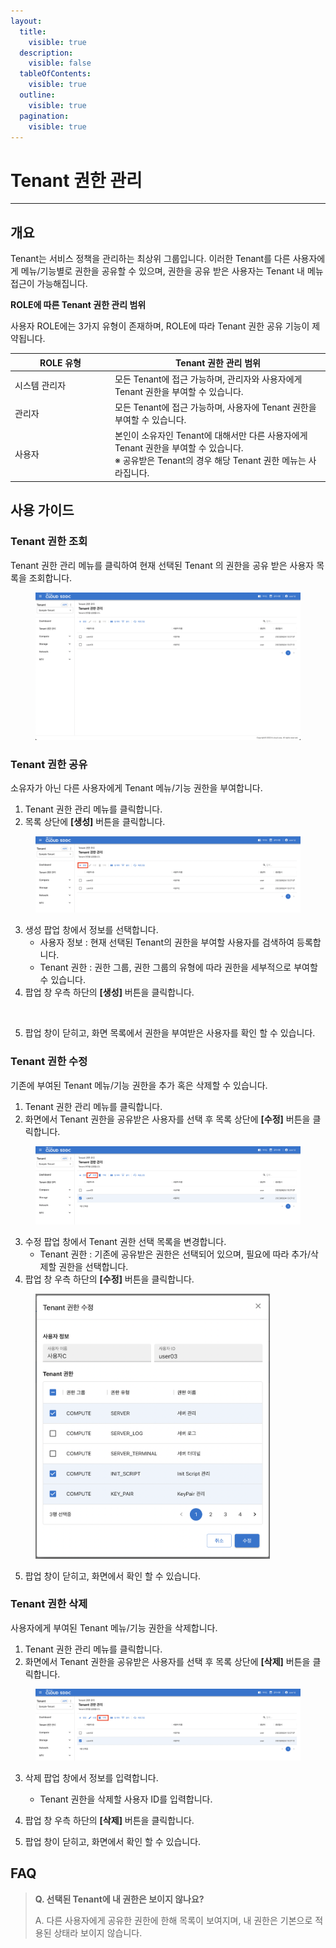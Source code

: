```yaml
---
layout:
  title:
    visible: true
  description:
    visible: false
  tableOfContents:
    visible: true
  outline:
    visible: true
  pagination:
    visible: true
---
```


# Tenant 권한 관리

***

## 개요

Tenant는 서비스 정책을 관리하는 최상위 그룹입니다. 이러한 Tenant를 다른 사용자에게 메뉴/기능별로 권한을 공유할 수 있으며, 권한을 공유 받은 사용자는 Tenant 내 메뉴 접근이 가능해집니다.

**ROLE에 따른 Tenant 권한 관리 범위**

사용자 ROLE에는 3가지 유형이 존재하며, ROLE에 따라 Tenant 권한 공유 기능이 제약됩니다.

<table><thead><tr><th width="146">ROLE 유형</th><th>Tenant 권한 관리 범위</th></tr></thead><tbody><tr><td>시스템 관리자</td><td>모든 Tenant에 접근 가능하며, 관리자와 사용자에게 Tenant 권한을 부여할 수 있습니다.</td></tr><tr><td>관리자</td><td>모든 Tenant에 접근 가능하며, 사용자에 Tenant 권한을 부여할 수 있습니다.</td></tr><tr><td>사용자</td><td>본인이 소유자인 Tenant에 대해서만 다른 사용자에게 Tenant 권한을 부여할 수 있습니다.<br>※ 공유받은 Tenant의 경우 해당 Tenant 권한 메뉴는 사라집니다.</td></tr></tbody></table>

## 사용 가이드

### Tenant 권한 조회

Tenant 권한 관리 메뉴를 클릭하여 현재 선택된 Tenant 의 권한을 공유 받은 사용자 목록을 조회합니다.

<figure><img src=".gitbook/assets/image (498).png" alt=""><figcaption></figcaption></figure>

### Tenant 권한 공유

소유자가 아닌 다른 사용자에게 Tenant 메뉴/기능 권한을 부여합니다.

1. Tenant 권한 관리 메뉴를 클릭합니다.
2. 목록 상단에 **\[생성]** 버튼을 클릭합니다.

<figure><img src=".gitbook/assets/image (499).png" alt=""><figcaption></figcaption></figure>

3. 생성 팝업 창에서 정보를 선택합니다.
   * 사용자 정보 : 현재 선택된 Tenant의 권한을 부여할 사용자를 검색하여 등록합니다.
   * Tenant 권한 : 권한 그룹, 권한 그룹의 유형에 따라 권한을 세부적으로 부여할 수 있습니다.
4. 팝업 창 우측 하단의 **\[생성]** 버튼을 클릭합니다.

<figure><img src=".gitbook/assets/스크린샷 2024-01-30 오후 2.02.49.png" alt=""><figcaption></figcaption></figure>

5. 팝업 창이 닫히고, 화면 목록에서 권한을 부여받은 사용자를 확인 할 수 있습니다.

### Tenant 권한 수정

기존에 부여된 Tenant 메뉴/기능 권한을 추가 혹은 삭제할 수 있습니다.

1. Tenant 권한 관리 메뉴를 클릭합니다.
2. 화면에서 Tenant 권한을 공유받은 사용자를 선택 후 목록 상단에 **\[수정]** 버튼을 클릭합니다.

<figure><img src=".gitbook/assets/image (500).png" alt=""><figcaption></figcaption></figure>

3. 수정 팝업 창에서 Tenant 권한 선택 목록을 변경합니다.
   * Tenant 권한 : 기존에 공유받은 권한은 선택되어 있으며, 필요에 따라 추가/삭제할 권한을 선택합니다.
4. 팝업 창 우측 하단의 **\[수정]** 버튼을 클릭합니다.

<figure><img src=".gitbook/assets/image (501).png" alt="" width="375"><figcaption></figcaption></figure>

5. 팝업 창이 닫히고, 화면에서 확인 할 수 있습니다.

### Tenant 권한 삭제

사용자에게 부여된 Tenant 메뉴/기능 권한을 삭제합니다.

1. Tenant 권한 관리 메뉴를 클릭합니다.
2. 화면에서 Tenant 권한을 공유받은 사용자를 선택 후 목록 상단에 **\[삭제]** 버튼을 클릭합니다.

<figure><img src=".gitbook/assets/image (502).png" alt=""><figcaption></figcaption></figure>

3. 삭제 팝업 창에서 정보를 입력합니다.
   * Tenant 권한을 삭제할 사용자 ID를 입력합니다.
4. 팝업 창 우측 하단의 **\[삭제]** 버튼을 클릭합니다.



5. 팝업 창이 닫히고, 화면에서 확인 할 수 있습니다.

## FAQ

> **Q. 선택된 Tenant에 내 권한은 보이지 않나요?**
>
> A. 다른 사용자에게 공유한 권한에 한해 목록이 보여지며, 내 권한은 기본으로 적용된 상태라 보이지 않습니다.
